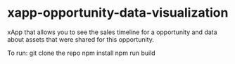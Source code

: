 # xapp-opportunity-data-visualization

xApp that allows you to see the sales timeline for a opportunity and data about assets that were shared for this opportunity. 

To run: 
  git clone the repo
  npm install 
  npm run build
